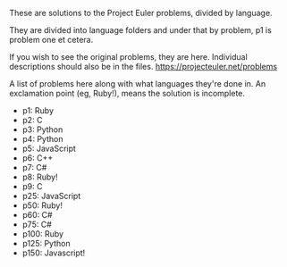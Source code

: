 These are solutions to the Project Euler problems, divided by language.

They are divided into language folders and under that by problem, p1 is problem one et cetera.

If you wish to see the original problems, they are here. Individual descriptions should also be in the files.
https://projecteuler.net/problems

A list of problems here along with what languages they're done in. An exclamation point (eg, Ruby!), means the solution is incomplete.
* p1: Ruby
* p2: C
* p3: Python
* p4: Python
* p5: JavaScript
* p6: C++
* p7: C#
* p8: Ruby!
* p9: C
* p25: JavaScript
* p50: Ruby!
* p60: C#
* p75: C#
* p100: Ruby
* p125: Python
* p150: Javascript!
